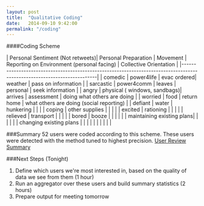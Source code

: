 ```yaml
---
layout: post
title:  "Qualitative Coding"
date:   2014-09-10 9:42:00
permalink: "/coding"
---
```


####Coding Scheme
	
| Personal Sentiment (Not retweets)| Personal Preparation | Movement | Reporting on Environment (personal facing)  | Collective Orientation | 
|-------------------------------------------------------------------------------------------------------------------------|
| comedic	                         | power4life           | evac ordered| weather                | pass on information    |
| sarcastic                        | power4comm           | leaves      | personal               | seek information       |
| angry	                         | physical ( windows, sandbags)| arrives  | assessment        | doing what others are doing |
| worried	                         | food                 | return home | what others are doing (social reporting)        |
| defiant                          | water                | hunkering   |                        |                        |
| coping	                         | other supplies       |             |                        |                        |
| excited	                         | rationing            |             |                        |                        |
| relieved                         | transport            |             |                        |                        |
| bored                            | booze                |             |                        |                        |
|                                  | maintaining existing plans|        |                        |                        |
|                                  | changing existing plans |          |                        |                        |
|                                  |                      |             |                        |                        |                         


###Summary
52 users were coded according to this scheme.  These users were detected with the method tuned to highest precision. [User Review Summary](https://docs.google.com/a/colorado.edu/spreadsheets/d/1rYNTBbGJLd_gE7hG--x2WLHLhvTN9ZF1LOt9mujE3FU/edit#gid=0)

###Next Steps (Tonight)
1. Define which users we're most interested in, based on the quality of data we see from them (1 hour)
2. Run an aggregator over these users and build summary statistics (2 hours)
3. Prepare output for meeting tomorrow